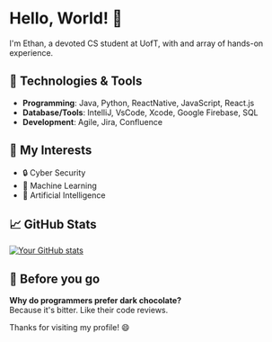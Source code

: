 # Hello, World! 👋

I'm Ethan, a devoted CS student at UofT, with and array of hands-on experience.
## 🔧 Technologies & Tools

- **Programming**:  Java, Python, ReactNative, JavaScript, React.js
- **Database/Tools**:  IntelliJ, VsCode, Xcode, Google Firebase, SQL
- **Development**: Agile, Jira, Confluence

## 🌱 My Interests
- 🔒 Cyber Security
- 🧠 Machine Learning
- 🤖 Artificial Intelligence

## 📈 GitHub Stats

[![Your GitHub stats](https://github-readme-stats.vercel.app/api?username=ethanmcf&show_icons=true&theme=radical)](https://github.com/ethanmcf)


## 👋 Before you go

**Why do programmers prefer dark chocolate?** <br>
Because it's bitter. Like their code reviews.

Thanks for visiting my profile! 😄
